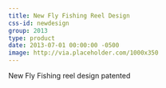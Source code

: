 ```yaml
---
title: New Fly Fishing Reel Design 
css-id: newdesign
group: 2013
type: product
date: 2013-07-01 00:00:00 -0500
image: http://via.placeholder.com/1000x350
---
```


New Fly Fishing reel design patented
